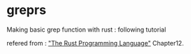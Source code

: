 # greprs
Making basic grep function with rust : following tutorial

refered from : ["The Rust Programming Language"](https://rinthel.github.io/rust-lang-book-ko/ch12-00-an-io-project.html) Chapter12.
